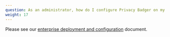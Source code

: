 ```yaml
---
question: As an administrator, how do I configure Privacy Badger on my managed devices?
weight: 17
---
```


Please see our [enterprise deployment and configuration](https://github.com/EFForg/privacybadger/blob/master/doc/admin-deployment.md) document.
